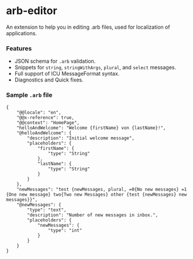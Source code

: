 # arb-editor

An extension to help you in editing .arb files, used for localization of applications.

### Features
 * JSON schema for `.arb` validation.
 * Snippets for `string`, `stringWithArgs`, `plural`, and `select` messages.
 * Full support of ICU MessageFormat syntax.
 * Diagnostics and Quick fixes.

### Sample `.arb` file
```
{
    "@@locale": "en",
    "@@x-reference": true,
    "@@context": "HomePage",
    "helloAndWelcome": "Welcome {firstName} von {lastName}!",
    "@helloAndWelcome": {
        "description": "Initial welcome message",
        "placeholders": {
            "firstName": {
                "type": "String"
            },
            "lastName": {
                "type": "String"
            }
        }
    },
    "newMessages": "test {newMessages, plural, =0{No new messages} =1 {One new message} two{Two new Messages} other {test {newMessages} new messages}}",
    "@newMessages": {
        "type": "text",
        "description": "Number of new messages in inbox.",
        "placeholders": {
            "newMessages": {
                "type": "int"
            }
        }
    }
}
```

 
